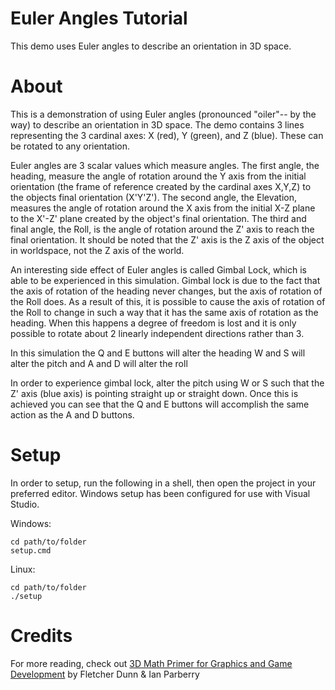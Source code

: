 # Euler Angles Tutorial

This demo uses Euler angles to describe an orientation in 3D space.

# About

This is a demonstration of using Euler angles (pronounced "oiler"-- by the way) to describe an orientation in 3D space. The demo contains 3 lines representing the 3 cardinal axes:	X (red), Y (green), and Z (blue). These can be rotated to any orientation.

Euler angles are 3 scalar values which measure angles. The first angle, the heading, measure the angle of rotation around the Y axis from the  initial orientation (the frame of reference created by the cardinal axes X,Y,Z) to the objects final orientation (X'Y'Z'). The second angle, the Elevation, measures  the angle of rotation around the X axis from the initial X-Z plane to the  X'-Z' plane created by the object's final orientation. The third and final angle, the Roll, is the angle of rotation around the Z' axis to reach the final orientation. It should be noted that the Z' axis is the Z axis of the object in worldspace,  not the Z axis of the world.

An interesting side effect of Euler angles is called Gimbal Lock, which is able to be experienced in this simulation. Gimbal lock is due to the fact that the axis of rotation of the heading never changes, but the axis of rotation of the Roll does. As a result of this, it is possible to cause the axis of rotation of the Roll to change in such a way that it has the same axis of rotation as the heading. When this happens a degree of freedom is lost and it is only possible to rotate about 2 linearly independent directions rather than 3.

In this simulation the Q and E buttons will alter the heading W and S will alter the pitch and A and D will alter the roll

In order to experience gimbal lock, alter the pitch using W or S such that the Z' axis (blue axis) is pointing straight up or straight down. Once this is achieved you can see that the Q and E buttons will accomplish the same action as the A and D buttons.

# Setup

In order to setup, run the following in a shell, then open the project in your preferred editor. Windows setup has been configured for use with Visual Studio.

Windows:
```
cd path/to/folder
setup.cmd
```
Linux:
```
cd path/to/folder
./setup
```

# Credits

For more reading, check out [3D Math Primer for Graphics and Game Development](http://www.amazon.com/Primer-Graphics-Development-Wordware-Library/dp/1556229119) by Fletcher Dunn & Ian Parberry
